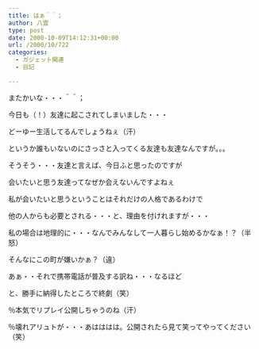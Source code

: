 ```yaml
---
title: はぁ＾＾；
author: 八雲
type: post
date: 2000-10-09T14:12:31+00:00
url: /2000/10/722
categories:
  - ガジェット関連
  - 日記

---
```

またかいな・・・＾＾；
  
今日も（！）友達に起こされてしまいました・・・
  
どーゆー生活してるんでしょうねぇ（汗）
  
というか誰もいないのにさっさと入ってくる友達も友達なんですが。。。
  
そうそう・・・友達と言えば、今日ふと思ったのですが
  
会いたいと思う友達ってなぜか会えないんですよねぇ
  
私が会いたいと思うということはそれだけの人格であるわけで
  
他の人からも必要とされる・・・と、理由を付けれますが・・・
  
私の場合は地理的に・・・なんでみんなして一人暮らし始めるかなぁ！？（半怒）
  
そんなにこの町が嫌いかぁ？（違）
  
あぁ・・それで携帯電話が普及する訳ね・・・なるほど
  
と、勝手に納得したところで終劇（笑）

％本気でリプレイ公開しちゃうのね（汗）
  
％壊れアリュトが・・・あはははは。公開されたら見て笑ってやってください（笑）